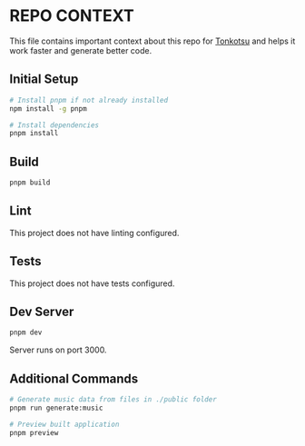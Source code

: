 # REPO CONTEXT
This file contains important context about this repo for [Tonkotsu](https://www.tonkotsu.ai) and helps it work faster and generate better code.

## Initial Setup
```bash
# Install pnpm if not already installed
npm install -g pnpm

# Install dependencies
pnpm install
```

## Build
```bash
pnpm build
```

## Lint
This project does not have linting configured.

## Tests
This project does not have tests configured.

## Dev Server
```bash
pnpm dev
```
Server runs on port 3000.

## Additional Commands
```bash
# Generate music data from files in ./public folder
pnpm run generate:music

# Preview built application
pnpm preview
```